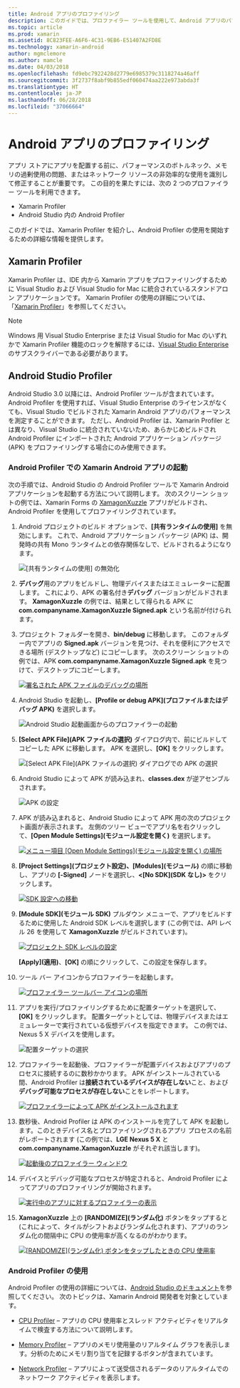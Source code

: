 ```yaml
---
title: Android アプリのプロファイリング
description: このガイドでは、プロファイラー ツールを使用して、Android アプリのパフォーマンスとメモリ使用量を調べる方法について説明します。
ms.topic: article
ms.prod: xamarin
ms.assetid: 8C823FEE-A6F6-4C31-9EB6-E51407A2FD8E
ms.technology: xamarin-android
author: mgmclemore
ms.author: mamcle
ms.date: 04/03/2018
ms.openlocfilehash: fd9ebc7922428d2779e6985379c3118274a46aff
ms.sourcegitcommit: 3f2737f8abf9b855edf060474aa222e973abda3f
ms.translationtype: HT
ms.contentlocale: ja-JP
ms.lasthandoff: 06/28/2018
ms.locfileid: "37066664"
---
```

# <a name="profiling-android-apps"></a>Android アプリのプロファイリング

アプリ ストアにアプリを配置する前に、パフォーマンスのボトルネック、メモリの過剰使用の問題、またはネットワーク リソースの非効率的な使用を識別して修正することが重要です。 この目的を果たすには、次の 2 つのプロファイラー ツールを利用できます。

-  Xamarin Profiler 
-  Android Studio 内の Android Profiler

このガイドでは、Xamarin Profiler を紹介し、Android Profiler の使用を開始するための詳細な情報を提供します。

 
## <a name="xamarin-profiler"></a>Xamarin Profiler

Xamarin Profiler は、IDE 内から Xamarin アプリをプロファイリングするために Visual Studio および Visual Studio for Mac に統合されているスタンドアロン アプリケーションです。 Xamarin Profiler の使用の詳細については、「[Xamarin Profiler](~/tools/profiler/index.md)」を参照してください。

> [!NOTE]
> Windows 用 Visual Studio Enterprise または Visual Studio for Mac のいずれかで Xamarin Profiler 機能のロックを解除するには、[Visual Studio Enterprise](https://visualstudio.microsoft.com/vs/compare/) のサブスクライバーである必要があります。
 
## <a name="android-studio-profiler"></a>Android Studio Profiler

Android Studio 3.0 以降には、Android Profiler ツールが含まれています。 Android Profiler を使用すれば、Visual Studio Enterprise のライセンスがなくても、Visual Studio でビルドされた Xamarin Android アプリのパフォーマンスを測定することができます。 ただし、Android Profiler は、Xamarin Profiler とは異なり、Visual Studio に統合されていないため、あらかじめビルドされ Android Profiler にインポートされた Android アプリケーション パッケージ (APK) をプロファイリングする場合にのみ使用できます。

### <a name="launching-a-xamarin-android-app-in-android-profiler"></a>Android Profiler での Xamarin Android アプリの起動

次の手順では、Android Studio の Android Profiler ツールで Xamarin Android アプリケーションを起動する方法について説明します。 次のスクリーン ショットの例では、Xamarin Forms の [XamagonXuzzle](https://developer.xamarin.com/samples/mobile/LivePlayer/XamagonXuzzleLP/) アプリがビルドされ、Android Profiler を使用してプロファイリングされています。

1.  Android プロジェクトのビルド オプションで、**[共有ランタイムの使用]** を無効にします。 これで、Android アプリケーション パッケージ (APK) は、開発時の共有 Mono ランタイムとの依存関係なしで、ビルドされるようになります。

    ![[共有ランタイムの使用] の無効化](profiling-images/vswin/01-turn-off-shared-runtime.png)

2.  **デバッグ**用のアプリをビルドし、物理デバイスまたはエミュレーターに配置します。 これにより、APK の署名付き**デバッグ** バージョンがビルドされます。
    **XamagonXuzzle** の例では、結果として得られる APK に **com.companyname.XamagonXuzzle Signed.apk** という名前が付けられます。

3.  プロジェクト フォルダーを開き、**bin/debug** に移動します。 このフォルダー内でアプリの **Signed.apk** バージョンを見つけ、それを便利にアクセスできる場所 (デスクトップなど) にコピーします。 次のスクリーン ショットの例では、APK **com.companyname.XamagonXuzzle Signed.apk** を見つけて、デスクトップにコピーします。

    [![署名された APK ファイルのデバッグの場所](profiling-images/vswin/02-locating-the-debug-apk-sml.png)](profiling-images/vswin/02-locating-the-debug-apk.png#lightbox)

4.  Android Studio を起動し、**[Profile or debug APK]\(プロファイルまたはデバッグ APK\)** を選択します。

    ![Android Studio 起動画面からのプロファイラーの起動](profiling-images/vswin/03-android-studio.png)

5.  **[Select APK File]\(APK ファイルの選択\)** ダイアログ内で、前にビルドしてコピーした APK に移動します。 APK を選択し、**[OK]** をクリックします。 
    
    ![[Select APK File]\(APK ファイルの選択\) ダイアログでの APK の選択](profiling-images/vswin/04-select-apk-dialog.png)

6.  Android Studio によって APK が読み込まれ、**classes.dex** が逆アセンブルされます。

    ![APK の設定](profiling-images/vswin/05-setting-up-the-apk.png)

7.  APK が読み込まれると、Android Studio によって APK 用の次のプロジェクト画面が表示されます。 左側のツリー ビューでアプリ名を右クリックして、**[Open Module Settings]\(モジュール設定を開く\)** を選択します。

    [![メニュー項目 [Open Module Settings]\(モジュール設定を開く\) の場所](profiling-images/vswin/06-open-module-settings-sml.png)](profiling-images/vswin/06-open-module-settings.png#lightbox)

8.  **[Project Settings]\(プロジェクト設定\)、[Modules]\(モジュール\)** の順に移動し、アプリの **[-Signed]** ノードを選択し、**&lt;[No SDK]\(SDK なし\)&gt;** をクリックします。

    [![SDK 設定への移動](profiling-images/vswin/07-project-settings-modules-sml.png)](profiling-images/vswin/07-project-settings-modules.png#lightbox)

9.  **[Module SDK]\(モジュール SDK\)** プルダウン メニューで、アプリをビルドするために使用した Android SDK レベルを選択します (この例では、API レベル 26 を使用して **XamagonXuzzle** がビルドされています)。

    [![プロジェクト SDK レベルの設定](profiling-images/vswin/08-project-sdk-level-sml.png)](profiling-images/vswin/08-project-sdk-level.png#lightbox)

    **[Apply]\(適用\)**、**[OK]** の順にクリックして、この設定を保存します。

10. ツール バー アイコンからプロファイラーを起動します。

    [![プロファイラー ツールバー アイコンの場所](profiling-images/vswin/09-launch-profiler-sml.png)](profiling-images/vswin/09-launch-profiler.png#lightbox)

11. アプリを実行/プロファイリングするために配置ターゲットを選択して、**[OK]** をクリックします。 配置ターゲットとしては、物理デバイスまたはエミュレーターで実行されている仮想デバイスを指定できます。 この例では、Nexus 5 X デバイスを使用します。

    ![配置ターゲットの選択](profiling-images/vswin/10-select-deployment-target.png)

12. プロファイラーを起動後、プロファイラーが配置デバイスおよびアプリのプロセスに接続するのに数秒かかります。 APK がインストールされている間、Android Profiler は**接続されているデバイスが存在しない**こと、および**デバッグ可能なプロセスが存在しない**ことをレポートします。

    [![プロファイラーによって APK がインストールされます](profiling-images/vswin/11-no-connected-devices-sml.png)](profiling-images/vswin/11-no-connected-devices.png#lightbox)

13. 数秒後、Android Profiler は APK のインストールを完了して APK を起動します。このときデバイス名とプロファイリングされるアプリ プロセスの名前がレポートされます (この例では、**LGE Nexus 5 X** と **com.companyname.XamagonXuzzle** がそれぞれ該当します)。

    [![起動後のプロファイラー ウィンドウ](profiling-images/vswin/12-profiler-starts-sml.png)](profiling-images/vswin/12-profiler-starts.png#lightbox)

14. デバイスとデバッグ可能なプロセスが特定されると、Android Profiler によってアプリのプロファイリングが開始されます。

    [![実行中のアプリに対するプロファイラーの表示](profiling-images/vswin/13-profiler-running-sml.png)](profiling-images/vswin/13-profiler-running.png#lightbox)

15. **XamagonXuzzle** 上の **[RANDOMIZE]\(ランダム化\)** ボタンをタップすると (これによって、タイルがシフトおよびランダム化されます)、アプリのランダム化の間隔中に CPU の使用率が高くなるのがわかります。

    [![[RANDOMIZE]\(ランダム化\) ボタンをタップしたときの CPU 使用率](profiling-images/vswin/14-tap-randomize-sml.png)](profiling-images/vswin/14-tap-randomize.png#lightbox)


### <a name="using-the-android-profiler"></a>Android Profiler の使用

Android Profiler の使用の詳細については、[Android Studio のドキュメント](https://developer.android.com/studio/profile/android-profiler.html)を参照してください。
次のトピックは、Xamarin Android 開発者を対象としています。

-   [CPU Profiler](https://developer.android.com/studio/profile/cpu-profiler.html) &ndash; アプリの CPU 使用率とスレッド アクティビティをリアルタイムで検査する方法について説明します。

-   [Memory Profiler](https://developer.android.com/studio/profile/memory-profiler.html) &ndash; アプリのメモリ使用量のリアルタイム グラフを表示します。分析のためにメモリ割り当てを記録するボタンが含まれています。

-   [Network Profiler](https://developer.android.com/studio/profile/network-profiler.html) &ndash; アプリによって送受信されるデータのリアルタイムでのネットワーク アクティビティを表示します。
